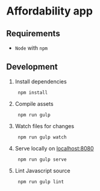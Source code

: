 # Affordability app

## Requirements

- `Node` with `npm`

## Development

1. Install dependencies

        npm install

2. Compile assets

        npm run gulp

3. Watch files for changes

        npm run gulp watch

4. Serve locally on [localhost:8080](http://localhost:8080/)

        npm run gulp serve

5. Lint Javascript source

        npm run gulp lint
